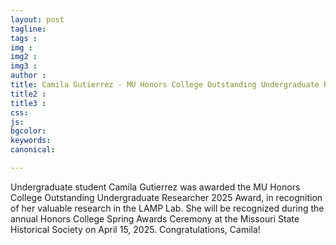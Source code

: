 ```yaml
---
layout: post
tagline: 
tags : 
img : 
img2 : 
img3 : 
author : 
title: Camila Gutierrez - MU Honors College Outstanding Undergraduate Researcher 2025
title2 : 
title3 : 
css: 
js: 
bgcolor: 
keywords: 
canonical:

---
```


Undergraduate student Camila Gutierrez was awarded the MU Honors College Outstanding Undergraduate Researcher 2025 Award, in recognition of her valuable research in the LAMP Lab. She will be recognized during the annual Honors College Spring Awards Ceremony at the Missouri State Historical Society on  April 15, 2025. Congratulations, Camila!
